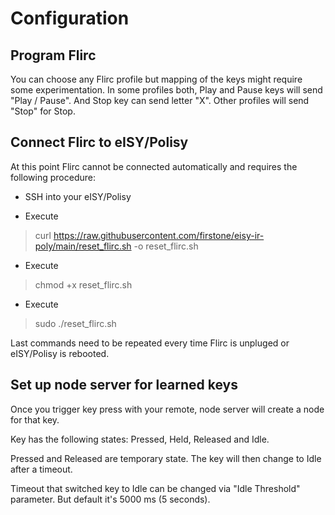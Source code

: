 # Configuration

## Program Flirc

You can choose any Flirc profile but mapping of the keys might require some experimentation. In some profiles both, Play and Pause keys will send "Play / Pause". And Stop key can send letter "X". Other profiles will send "Stop" for Stop.

## Connect Flirc to eISY/Polisy

At this point Flirc cannot be connected automatically and requires the following procedure:

* SSH into your eISY/Polisy

* Execute

> curl https://raw.githubusercontent.com/firstone/eisy-ir-poly/main/reset_flirc.sh -o reset_flirc.sh

* Execute

> chmod +x reset_flirc.sh

* Execute

> sudo ./reset_flirc.sh

Last commands need to be repeated every time Flirc is unpluged or eISY/Polisy is rebooted.

## Set up node server for learned keys

Once you trigger key press with your remote, node server will create a node for that key. 

Key has the following states: Pressed, Held, Released and Idle.

Pressed and Released are temporary state. The key will then change to Idle after a timeout.

Timeout that switched key to Idle can be changed via "Idle Threshold" parameter. But default it's 5000 ms (5 seconds).

